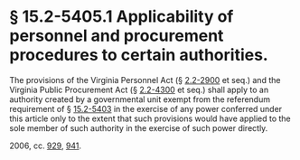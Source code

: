 # § 15.2-5405.1 Applicability of personnel and procurement procedures to certain authorities.

<p>The provisions of the Virginia Personnel Act (§ <a href='http://law.lis.virginia.gov/vacode/2.2-2900/'>2.2-2900</a> et seq.) and the Virginia Public Procurement Act (§ <a href='http://law.lis.virginia.gov/vacode/2.2-4300/'>2.2-4300</a> et seq.) shall apply to an authority created by a governmental unit exempt from the referendum requirement of § <a href='http://law.lis.virginia.gov/vacode/15.2-5403/'>15.2-5403</a> in the exercise of any power conferred under this article only to the extent that such provisions would have applied to the sole member of such authority in the exercise of such power directly.</p><p>2006, cc. <a href='http://lis.virginia.gov/cgi-bin/legp604.exe?061+ful+CHAP0929'>929</a>, <a href='http://lis.virginia.gov/cgi-bin/legp604.exe?061+ful+CHAP0941'>941</a>.</p>